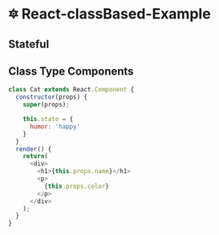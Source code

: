 # 🔯 React-classBased-Example
## Stateful
## Class Type Components
```js
class Cat extends React.Component {
  constructor(props) {
    super(props);

    this.state = {
      humor: 'happy'
    }
  }
  render() {
    return(
      <div>
        <h1>{this.props.name}</h1>
        <p>
          {this.props.color}
        </p>
      </div>
    );
  }
}
```

